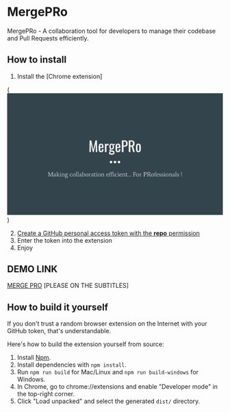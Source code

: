 # MergePRo
MergePRo - A collaboration tool for developers to manage their codebase and Pull Requests efficiently.

## How to install

1. Install the [Chrome extension]

( <img src="./updates/installation.gif" />)

2. [Create a GitHub personal access token with the **repo** permission](https://github.com/settings/tokens)
3. Enter the token into the extension
4. Enjoy

## DEMO LINK
<a href="https://www.youtube.com/watch?v=isp5u4CD2j4&feature=youtu.be"> MERGE PRO</a>
[PLEASE ON THE SUBTITLES]

## How to build it yourself

If you don't trust a random browser extension on the Internet with your GitHub token, that's understandable.

Here's how to build the extension yourself from source:

1. Install [Npm](https://www.npmjs.com/).
2. Install dependencies with `npm install`.
3. Run `npm run build` for Mac/Linux and `npm run build-windows` for Windows.
4. In Chrome, go to chrome://extensions and enable "Developer mode" in the top-right corner.
5. Click "Load unpacked" and select the generated `dist/` directory.
